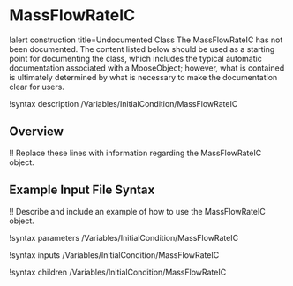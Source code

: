 # MassFlowRateIC

!alert construction title=Undocumented Class
The MassFlowRateIC has not been documented. The content listed below should be used as a starting point for
documenting the class, which includes the typical automatic documentation associated with a
MooseObject; however, what is contained is ultimately determined by what is necessary to make the
documentation clear for users.

!syntax description /Variables/InitialCondition/MassFlowRateIC

## Overview

!! Replace these lines with information regarding the MassFlowRateIC object.

## Example Input File Syntax

!! Describe and include an example of how to use the MassFlowRateIC object.

!syntax parameters /Variables/InitialCondition/MassFlowRateIC

!syntax inputs /Variables/InitialCondition/MassFlowRateIC

!syntax children /Variables/InitialCondition/MassFlowRateIC
